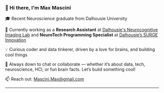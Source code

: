 ### 👋 Hi there, I'm Max Mascini

🎓 Recent Neuroscience graduate from Dalhousie University

🧠 Currently working as a **Research Assistant** at [Dalhousie's Neurocognitive Imaging Lab](https://www.ncilab.ca/) and **NeuroTech Programming Specialist** at [Dalhousie’s SURGE Innovation](https://www.surgeinnovation.ca/)  

💡 Curious coder and data tinkerer, driven by a love for brains, and building cool things

📌 Always down to chat or collaborate — whether it’s about data, tech, neuroscience, HCI, or fun brain facts. Let’s build something cool!

📫 Reach out: Mascini.Max@gmail.com

---
<!---
MaxMascini/MaxMascini is a ✨ special ✨ repository because its `README.md` (this file) appears on your GitHub profile.
You can click the Preview link to take a look at your changes.
--->
